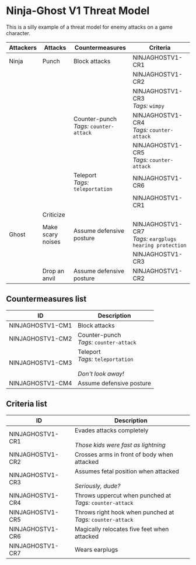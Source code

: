 <!-- generated by docgen.py. See: https://github.com/OpenBitcoinPrivacyProject/threat-model-scoring-system -->
Ninja-Ghost V1 Threat Model
===========================
This is a silly example of a threat model for enemy attacks on a game character.

Attackers | Attacks | Countermeasures | Criteria
--- | --- | --- | ---
Ninja | Punch | Block attacks | NINJAGHOSTV1-CR1
    |     |     | NINJAGHOSTV1-CR2
    |     |     | NINJAGHOSTV1-CR3<BR><EM>Tags:</EM> <CODE>wimpy</CODE> 
    |     | Counter-punch<BR><EM>Tags:</EM> <CODE>counter-attack</CODE>  | NINJAGHOSTV1-CR4<BR><EM>Tags:</EM> <CODE>counter-attack</CODE> 
    |     |     | NINJAGHOSTV1-CR5<BR><EM>Tags:</EM> <CODE>counter-attack</CODE> 
    |     | Teleport<BR><EM>Tags:</EM> <CODE>teleportation</CODE>  | NINJAGHOSTV1-CR6
    |     |     | NINJAGHOSTV1-CR1
    | Criticize |     |    
Ghost | Make scary noises | Assume defensive posture | NINJAGHOSTV1-CR7<BR><EM>Tags:</EM> <CODE>eargplugs</CODE> <CODE>hearing protection</CODE> 
    |     |     | NINJAGHOSTV1-CR3
    | Drop an anvil | Assume defensive posture | NINJAGHOSTV1-CR2

## Countermeasures list

ID | Description
--- | ---
NINJAGHOSTV1-CM1 | Block attacks
NINJAGHOSTV1-CM2 | Counter-punch<BR><EM>Tags:</EM> <CODE>counter-attack</CODE> 
NINJAGHOSTV1-CM3 | Teleport<BR><EM>Tags:</EM> <CODE>teleportation</CODE> <br><br> _Don't look away!_
NINJAGHOSTV1-CM4 | Assume defensive posture

## Criteria list

ID | Description
--- | ---
NINJAGHOSTV1-CR1 | Evades attacks completely<br><br> _Those kids were fast as lightning_
NINJAGHOSTV1-CR2 | Crosses arms in front of body when attacked
NINJAGHOSTV1-CR3 | Assumes fetal position when attacked<br><br> _Seriously, dude?_
NINJAGHOSTV1-CR4 | Throws uppercut when punched at<BR><EM>Tags:</EM> <CODE>counter-attack</CODE> 
NINJAGHOSTV1-CR5 | Throws right hook when punched at<BR><EM>Tags:</EM> <CODE>counter-attack</CODE> 
NINJAGHOSTV1-CR6 | Magically relocates five feet when attacked
NINJAGHOSTV1-CR7 | Wears earplugs
